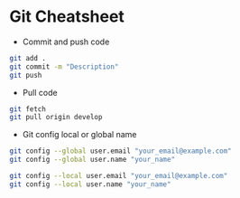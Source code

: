 # Git Cheatsheet

- Commit and push code

```bash
git add .
git commit -m "Description"
git push
```

- Pull code

```bash
git fetch
git pull origin develop
```

- Git config local or global name

```bash
git config --global user.email "your_email@example.com"
git config --global user.name "your_name"

git config --local user.email "your_email@example.com"
git config --local user.name "your_name"
```
